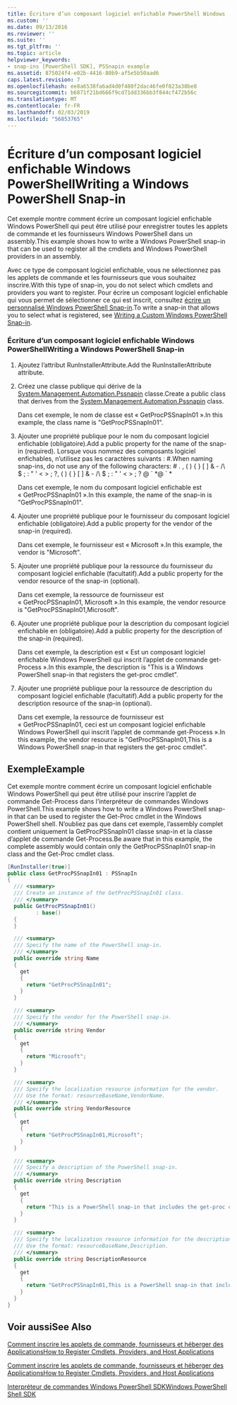 ```yaml
---
title: Écriture d’un composant logiciel enfichable PowerShell Windows | Microsoft Docs
ms.custom: ''
ms.date: 09/13/2016
ms.reviewer: ''
ms.suite: ''
ms.tgt_pltfrm: ''
ms.topic: article
helpviewer_keywords:
- snap-ins [PowerShell SDK], PSSnapin example
ms.assetid: 875024f4-e02b-4416-80b9-af5e5b50aad6
caps.latest.revision: 7
ms.openlocfilehash: ee8a6538fa6ad4d0f480f2dac46fe0f823a38be8
ms.sourcegitcommit: b6871f21bd666f9cd71dd336bb3f844cf472b56c
ms.translationtype: MT
ms.contentlocale: fr-FR
ms.lasthandoff: 02/03/2019
ms.locfileid: "56853765"
---
```

# <a name="writing-a-windows-powershell-snap-in"></a><span data-ttu-id="d634b-102">Écriture d’un composant logiciel enfichable Windows PowerShell</span><span class="sxs-lookup"><span data-stu-id="d634b-102">Writing a Windows PowerShell Snap-in</span></span>

<span data-ttu-id="d634b-103">Cet exemple montre comment écrire un composant logiciel enfichable Windows PowerShell qui peut être utilisé pour enregistrer toutes les applets de commande et les fournisseurs Windows PowerShell dans un assembly.</span><span class="sxs-lookup"><span data-stu-id="d634b-103">This example shows how to write a Windows PowerShell snap-in that can be used to register all the cmdlets and Windows PowerShell providers in an assembly.</span></span>

<span data-ttu-id="d634b-104">Avec ce type de composant logiciel enfichable, vous ne sélectionnez pas les applets de commande et les fournisseurs que vous souhaitez inscrire.</span><span class="sxs-lookup"><span data-stu-id="d634b-104">With this type of snap-in, you do not select which cmdlets and providers you want to register.</span></span> <span data-ttu-id="d634b-105">Pour écrire un composant logiciel enfichable qui vous permet de sélectionner ce qui est inscrit, consultez [écrire un personnalisé Windows PowerShell Snap-in](./writing-a-custom-windows-powershell-snap-in.md).</span><span class="sxs-lookup"><span data-stu-id="d634b-105">To write a snap-in that allows you to select what is registered, see [Writing a Custom Windows PowerShell Snap-in](./writing-a-custom-windows-powershell-snap-in.md).</span></span>

### <a name="writing-a-windows-powershell-snap-in"></a><span data-ttu-id="d634b-106">Écriture d’un composant logiciel enfichable Windows PowerShell</span><span class="sxs-lookup"><span data-stu-id="d634b-106">Writing a Windows PowerShell Snap-in</span></span>

1. <span data-ttu-id="d634b-107">Ajoutez l’attribut RunInstallerAttribute.</span><span class="sxs-lookup"><span data-stu-id="d634b-107">Add the RunInstallerAttribute attribute.</span></span>

2. <span data-ttu-id="d634b-108">Créez une classe publique qui dérive de la [System.Management.Automation.Pssnapin](/dotnet/api/System.Management.Automation.PSSnapIn) classe.</span><span class="sxs-lookup"><span data-stu-id="d634b-108">Create a public class that derives from the [System.Management.Automation.Pssnapin](/dotnet/api/System.Management.Automation.PSSnapIn) class.</span></span>

    <span data-ttu-id="d634b-109">Dans cet exemple, le nom de classe est « GetProcPSSnapIn01 ».</span><span class="sxs-lookup"><span data-stu-id="d634b-109">In this example, the class name is "GetProcPSSnapIn01".</span></span>

3. <span data-ttu-id="d634b-110">Ajouter une propriété publique pour le nom du composant logiciel enfichable (obligatoire).</span><span class="sxs-lookup"><span data-stu-id="d634b-110">Add a public property for the name of the snap-in (required).</span></span> <span data-ttu-id="d634b-111">Lorsque vous nommez des composants logiciel enfichables, n’utilisez pas les caractères suivants : #.</span><span class="sxs-lookup"><span data-stu-id="d634b-111">When naming snap-ins, do not use any of the following characters: # .</span></span> <span data-ttu-id="d634b-112">, ( ) { } [ ] & - /\ $ ; : " ' \< > ; ?</span><span class="sxs-lookup"><span data-stu-id="d634b-112">, ( ) { } [ ] & - /\ $ ; : " ' \< > ; ?</span></span> <span data-ttu-id="d634b-113">@ \` \*</span><span class="sxs-lookup"><span data-stu-id="d634b-113">@ \` \*</span></span>

    <span data-ttu-id="d634b-114">Dans cet exemple, le nom du composant logiciel enfichable est « GetProcPSSnapIn01 ».</span><span class="sxs-lookup"><span data-stu-id="d634b-114">In this example, the name of the snap-in is "GetProcPSSnapIn01".</span></span>

4. <span data-ttu-id="d634b-115">Ajouter une propriété publique pour le fournisseur du composant logiciel enfichable (obligatoire).</span><span class="sxs-lookup"><span data-stu-id="d634b-115">Add a public property for the vendor of the snap-in (required).</span></span>

    <span data-ttu-id="d634b-116">Dans cet exemple, le fournisseur est « Microsoft ».</span><span class="sxs-lookup"><span data-stu-id="d634b-116">In this example, the vendor is "Microsoft".</span></span>

5. <span data-ttu-id="d634b-117">Ajouter une propriété publique pour la ressource du fournisseur du composant logiciel enfichable (facultatif).</span><span class="sxs-lookup"><span data-stu-id="d634b-117">Add a public property for the vendor resource of the snap-in (optional).</span></span>

    <span data-ttu-id="d634b-118">Dans cet exemple, la ressource de fournisseur est « GetProcPSSnapIn01, Microsoft ».</span><span class="sxs-lookup"><span data-stu-id="d634b-118">In this example, the vendor resource is "GetProcPSSnapIn01,Microsoft".</span></span>

6. <span data-ttu-id="d634b-119">Ajouter une propriété publique pour la description du composant logiciel enfichable en (obligatoire).</span><span class="sxs-lookup"><span data-stu-id="d634b-119">Add a public property for the description of the snap-in (required).</span></span>

    <span data-ttu-id="d634b-120">Dans cet exemple, la description est « Est un composant logiciel enfichable Windows PowerShell qui inscrit l’applet de commande get-Process ».</span><span class="sxs-lookup"><span data-stu-id="d634b-120">In this example, the description is "This is a Windows PowerShell snap-in that registers the get-proc cmdlet".</span></span>

7. <span data-ttu-id="d634b-121">Ajouter une propriété publique pour la ressource de description du composant logiciel enfichable (facultatif).</span><span class="sxs-lookup"><span data-stu-id="d634b-121">Add a public property for the description resource of the snap-in (optional).</span></span>

    <span data-ttu-id="d634b-122">Dans cet exemple, la ressource de fournisseur est « GetProcPSSnapIn01, ceci est un composant logiciel enfichable Windows PowerShell qui inscrit l’applet de commande get-Process ».</span><span class="sxs-lookup"><span data-stu-id="d634b-122">In this example, the vendor resource is "GetProcPSSnapIn01,This is a Windows PowerShell snap-in that registers the get-proc cmdlet".</span></span>

## <a name="example"></a><span data-ttu-id="d634b-123">Exemple</span><span class="sxs-lookup"><span data-stu-id="d634b-123">Example</span></span>

<span data-ttu-id="d634b-124">Cet exemple montre comment écrire un composant logiciel enfichable Windows PowerShell qui peut être utilisé pour inscrire l’applet de commande Get-Process dans l’interpréteur de commandes Windows PowerShell.</span><span class="sxs-lookup"><span data-stu-id="d634b-124">This example shows how to write a Windows PowerShell snap-in that can be used to register the Get-Proc cmdlet in the Windows PowerShell shell.</span></span> <span data-ttu-id="d634b-125">N’oubliez pas que dans cet exemple, l’assembly complet contient uniquement la GetProcPSSnapIn01 classe snap-in et la classe d’applet de commande Get-Process.</span><span class="sxs-lookup"><span data-stu-id="d634b-125">Be aware that in this example, the complete assembly would contain only the GetProcPSSnapIn01 snap-in class and the Get-Proc cmdlet class.</span></span>

```csharp
[RunInstaller(true)]
public class GetProcPSSnapIn01 : PSSnapIn
{
  /// <summary>
  /// Create an instance of the GetProcPSSnapIn01 class.
  /// </summary>
  public GetProcPSSnapIn01()
         : base()
  {
  }

  /// <summary>
  /// Specify the name of the PowerShell snap-in.
  /// </summary>
  public override string Name
  {
    get
    {
      return "GetProcPSSnapIn01";
    }
  }

  /// <summary>
  /// Specify the vendor for the PowerShell snap-in.
  /// </summary>
  public override string Vendor
  {
    get
    {
      return "Microsoft";
    }
  }

  /// <summary>
  /// Specify the localization resource information for the vendor.
  /// Use the format: resourceBaseName,VendorName.
  /// </summary>
  public override string VendorResource
  {
    get
    {
      return "GetProcPSSnapIn01,Microsoft";
    }
  }

  /// <summary>
  /// Specify a description of the PowerShell snap-in.
  /// </summary>
  public override string Description
  {
    get
    {
      return "This is a PowerShell snap-in that includes the get-proc cmdlet.";
    }
  }

  /// <summary>
  /// Specify the localization resource information for the description.
  /// Use the format: resourceBaseName,Description.
  /// </summary>
  public override string DescriptionResource
  {
    get
    {
      return "GetProcPSSnapIn01,This is a PowerShell snap-in that includes the get-proc cmdlet.";
    }
  }
}
```

## <a name="see-also"></a><span data-ttu-id="d634b-126">Voir aussi</span><span class="sxs-lookup"><span data-stu-id="d634b-126">See Also</span></span>

[<span data-ttu-id="d634b-127">Comment inscrire les applets de commande, fournisseurs et héberger des Applications</span><span class="sxs-lookup"><span data-stu-id="d634b-127">How to Register Cmdlets, Providers, and Host Applications</span></span>](http://msdn.microsoft.com/en-us/a41e9054-29c8-40ab-bf2b-8ce4e7ec1c8c)

[<span data-ttu-id="d634b-128">Comment inscrire les applets de commande, fournisseurs et héberger des Applications</span><span class="sxs-lookup"><span data-stu-id="d634b-128">How to Register Cmdlets, Providers, and Host Applications</span></span>](http://msdn.microsoft.com/en-us/a41e9054-29c8-40ab-bf2b-8ce4e7ec1c8c)

[<span data-ttu-id="d634b-129">Interpréteur de commandes Windows PowerShell SDK</span><span class="sxs-lookup"><span data-stu-id="d634b-129">Windows PowerShell Shell SDK</span></span>](../windows-powershell-reference.md)
